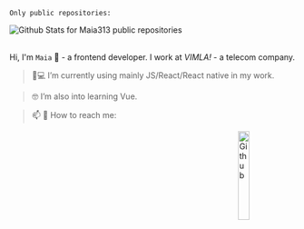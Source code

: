 `Only public repositories:`

![Github Stats for Maia313 public repositories](https://github-readme-stats.vercel.app/api?username=Maia313&show_icons=true&title_color=FF69B4&icon_color=FF69B4&text_color=FF69B4&bg_color=ececec&width=75)  
</br>


Hi, I'm `Maia` 👋 - a frontend developer. I work at _VIMLA!_ - a telecom company.


> 📱💻 I’m currently using mainly JS/React/React native in my work.

> 🤓 I’m also into learning Vue.

> 📫 💬 How to reach me: 

<img width="20%" align="right" alt="Github" src="https://raw.githubusercontent.com/onimur/.github/master/.resources/git-header.svg" />
